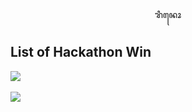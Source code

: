 <p align="center">
  &#43435;&#43446;&#43428;&#43450;&#43444;
</p>

## List of Hackathon Win
<div align="left">
  <a href="https://github.com/spiritbro1/commentbox-backend">
  <img align="center" src="https://github-readme-stats-spiritbro.vercel.app/api/pin/?username=spiritbro1&repo=commentbox-backend&theme=material-palenight" />
</a>
  </br>
  </br>
<a href="https://github.com/spiritbro1/devtoshop-random-generator">
  <img align="center" src="https://github-readme-stats-spiritbro.vercel.app/api/pin/?username=spiritbro1&repo=devtoshop-random-generator&theme=material-palenight" />
</a>
</div>
